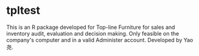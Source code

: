 # tpltest
This is an R package developed for Top-line Furniture for sales and inventory audit, evaluation and decision making.
Only feasible on the company's computer and in a valid Administer account.
Developed by Yao尧.
